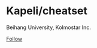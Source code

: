 # Kapeli/cheatset

 Beihang University, Kolmostar Inc.

 [Follow](https://github.com/login?return_to=%2FKapeli%2Fcheatset%2Fstargazers)

